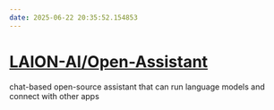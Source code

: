 ```yaml
---
date: 2025-06-22 20:35:52.154853
---
```


# [LAION-AI/Open-Assistant](https://github.com/LAION-AI/Open-Assistant)

chat-based open-source assistant that can run language models and connect with other apps